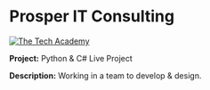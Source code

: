 # Prosper IT Consulting
<a href="https://www.learncodinganywhere.com/ProsperITConsulting"><img src="https://www.learncodinganywhere.com/images/pitc/ProsperITConsulting.png" alt="The Tech Academy"></a>


**Project:** Python & C# Live Project

**Description:** Working in a team to develop & design.


 
